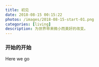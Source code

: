 ```yaml
---
title: 初见
date: 2018-08-15 00:15:22
photos: /images/2018-08-15-start-01.png
categories: [living]
description: 为世界带来微小而美好的改变。
---
```


### 开始的开始

Here we go 

